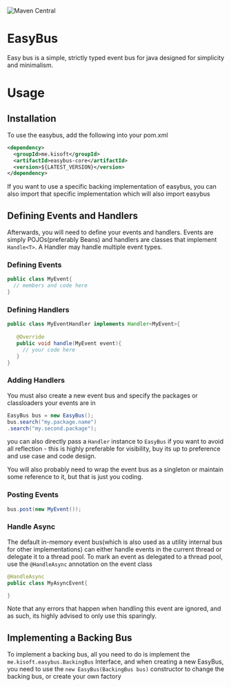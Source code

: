 ![Maven Central](https://maven-badges.herokuapp.com/maven-central/me.kisoft/easybus-core/badge.png)

# EasyBus

Easy bus is a simple, strictly typed event bus for java designed for simplicity 
and minimalism.

# Usage

## Installation

To use the easybus, add the following into your pom.xml

```xml
<dependency>
  <groupId>me.kisoft</groupId>
  <artifactId>easybus-core</artifactId>
  <version>${LATEST_VERSION}</version>
</dependency>

```

If you want to use a specific backing implementation of easybus, you can also import
that specific implementation which will also import easybus

## Defining Events and Handlers

Afterwards, you will need to define your events and handlers. Events are simply
POJOs(preferably Beans) and handlers are classes that implement ``Handle<T>``. A Handler
may handle multiple event types.

### Defining Events

```java
public class MyEvent{
  // members and code here
}
```

### Defining Handlers

```java
public class MyEventHandler implements Handler<MyEvent>{
   
   @Override
   public void handle(MyEvent event){
     // your code here
   }
}
```

### Adding Handlers

You must also create a new event bus and specify the packages or classloaders your
events are in

```java
EasyBus bus = new EasyBus();
bus.search("my.package.name")
.search("my.second.package");
```

you can also directly pass a ``Handler`` instance to ``EasyBus`` if you want to avoid
all reflection - this is highly preferable for visibility, buy its up to preference 
and use case and code design.

You will also probably need to wrap the event bus as a singleton or maintain some reference to it, but that is just you coding.

### Posting Events

```java
bus.post(new MyEvent());
```

### Handle Async

The default in-memory event bus(which is also used as a utility internal bus for other implementations)
can either handle events in the current thread or delegate it to a thread pool. To mark an event 
as delegated to a thread pool, use the ``@HandleAsync`` annotation on the event class


```java
@HandleAsync
public class MyAsyncEvent{

}
```

Note that any errors that happen when handling this event are ignored, and as such, its 
highly advised to only use this sparingly.

## Implementing a Backing Bus

To implement a backing bus, all you need to do is implement the `me.kisoft.easybus.BackingBus` Interface, and when
creating a new EasyBus, you need to use the `new EasyBus(BackingBus bus)` constructor to change the backing bus, or
create your own factory
